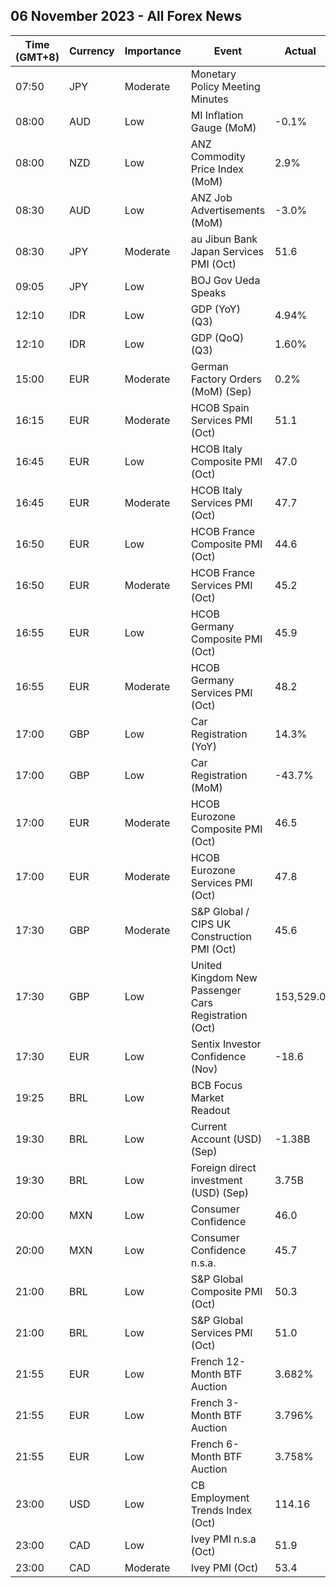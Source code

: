 ## 06 November 2023 - All Forex News

| Time (GMT+8) | Currency | Importance | Event | Actual | Forecast | Previous |
|------|----------|------------|-------|--------|----------|----------|
| 07:50 | JPY | Moderate | Monetary Policy Meeting Minutes |  |  |  |
| 08:00 | AUD | Low | MI Inflation Gauge (MoM) | -0.1% |  | 0.0% |
| 08:00 | NZD | Low | ANZ Commodity Price Index (MoM) | 2.9% |  | 1.4% |
| 08:30 | AUD | Low | ANZ Job Advertisements (MoM) | -3.0% |  | -0.5% |
| 08:30 | JPY | Moderate | au Jibun Bank Japan Services PMI (Oct) | 51.6 | 51.1 | 51.1 |
| 09:05 | JPY | Low | BOJ Gov Ueda Speaks |  |  |  |
| 12:10 | IDR | Low | GDP (YoY) (Q3) | 4.94% | 5.05% | 5.17% |
| 12:10 | IDR | Low | GDP (QoQ) (Q3) | 1.60% | 1.71% | 3.86% |
| 15:00 | EUR | Moderate | German Factory Orders (MoM) (Sep) | 0.2% | -1.0% | 1.9% |
| 16:15 | EUR | Moderate | HCOB Spain Services PMI (Oct) | 51.1 | 49.3 | 50.5 |
| 16:45 | EUR | Low | HCOB Italy Composite PMI (Oct) | 47.0 |  | 49.2 |
| 16:45 | EUR | Moderate | HCOB Italy Services PMI (Oct) | 47.7 | 48.5 | 49.9 |
| 16:50 | EUR | Low | HCOB France Composite PMI (Oct) | 44.6 | 45.3 | 44.1 |
| 16:50 | EUR | Moderate | HCOB France Services PMI (Oct) | 45.2 | 46.1 | 44.4 |
| 16:55 | EUR | Low | HCOB Germany Composite PMI (Oct) | 45.9 | 45.8 | 46.4 |
| 16:55 | EUR | Moderate | HCOB Germany Services PMI (Oct) | 48.2 | 48.0 | 50.3 |
| 17:00 | GBP | Low | Car Registration (YoY) | 14.3% |  | 21.0% |
| 17:00 | GBP | Low | Car Registration (MoM) | -43.7% |  | 218.3% |
| 17:00 | EUR | Moderate | HCOB Eurozone Composite PMI (Oct) | 46.5 | 46.5 | 46.5 |
| 17:00 | EUR | Moderate | HCOB Eurozone Services PMI (Oct) | 47.8 | 47.8 | 47.8 |
| 17:30 | GBP | Moderate | S&P Global / CIPS UK Construction PMI (Oct) | 45.6 | 46.0 | 45.0 |
| 17:30 | GBP | Low | United Kingdom New Passenger Cars Registration (Oct) | 153,529.0 |  | 85,657.0 |
| 17:30 | EUR | Low | Sentix Investor Confidence (Nov) | -18.6 | -22.2 | -21.9 |
| 19:25 | BRL | Low | BCB Focus Market Readout |  |  |  |
| 19:30 | BRL | Low | Current Account (USD) (Sep) | -1.38B | -1.40B | -0.78B |
| 19:30 | BRL | Low | Foreign direct investment (USD) (Sep) | 3.75B | 4.70B | 4.27B |
| 20:00 | MXN | Low | Consumer Confidence | 46.0 |  | 46.8 |
| 20:00 | MXN | Low | Consumer Confidence n.s.a. | 45.7 |  | 46.4 |
| 21:00 | BRL | Low | S&P Global Composite PMI (Oct) | 50.3 |  | 49.0 |
| 21:00 | BRL | Low | S&P Global Services PMI (Oct) | 51.0 |  | 48.7 |
| 21:55 | EUR | Low | French 12-Month BTF Auction | 3.682% |  | 3.711% |
| 21:55 | EUR | Low | French 3-Month BTF Auction | 3.796% |  | 3.745% |
| 21:55 | EUR | Low | French 6-Month BTF Auction | 3.758% |  | 3.797% |
| 23:00 | USD | Low | CB Employment Trends Index (Oct) | 114.16 |  | 114.63 |
| 23:00 | CAD | Low | Ivey PMI n.s.a (Oct) | 51.9 |  | 54.2 |
| 23:00 | CAD | Moderate | Ivey PMI (Oct) | 53.4 | 54.0 | 53.1 |
